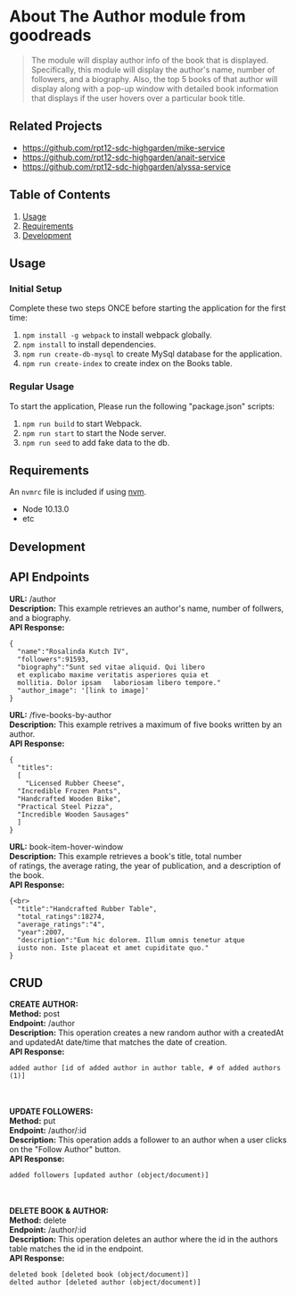 # About The Author module from goodreads

>  The module will display author info of the book that is displayed. Specifically, this module will
    display the author's name, number of followers, and a biography. Also, the top 5 books of that
    author will display along with a pop-up window with detailed book information that displays
    if the user hovers over a particular book title.

## Related Projects

  - https://github.com/rpt12-sdc-highgarden/mike-service
  - https://github.com/rpt12-sdc-highgarden/anait-service
  - https://github.com/rpt12-sdc-highgarden/alyssa-service

## Table of Contents

1. [Usage](#Usage)
1. [Requirements](#requirements)
1. [Development](#development)

## Usage

### Initial Setup
Complete these two steps ONCE before starting the application for the first time:
1.  `npm install -g webpack` to install webpack globally.
2. `npm install` to install dependencies.
3. `npm run create-db-mysql` to create MySql database for the application.
4. `npm run create-index` to create index on the Books table.

### Regular Usage
To start the application, Please run the following "package.json" scripts:<br>
1. `npm run build` to start Webpack.<br>
2. `npm run start` to start the Node server.<br>
3. `npm run seed` to add fake data to the db.<br>

## Requirements

An `nvmrc` file is included if using [nvm](https://github.com/creationix/nvm).

- Node 10.13.0
- etc

## Development

## API Endpoints

**URL:** /author<br>
**Description:** This example retrieves an author's name, number of follwers, and a biography.<br>
**API Response:**<br>
```
{
  "name":"Rosalinda Kutch IV",
  "followers":91593,
  "biography":"Sunt sed vitae aliquid. Qui libero
  et explicabo maxime veritatis asperiores quia et
  mollitia. Dolor ipsam   laboriosam libero tempore."
  "author_image": '[link to image]'
}

```

**URL:** /five-books-by-author<br>
**Description:** This example retrives a maximum of five books written by an author.<br>
**API Response:**<br>
```
{
  "titles":
  [
    "Licensed Rubber Cheese",
  "Incredible Frozen Pants",
  "Handcrafted Wooden Bike",
  "Practical Steel Pizza",
  "Incredible Wooden Sausages"
  ]
}

```

**URL:** book-item-hover-window<br>
**Description:** This example retrieves a book's title, total number<br>
of ratings, the average rating, the year of publication, and a description of the book.<br>
**API Response:**<br>
```
{<br>
  "title":"Handcrafted Rubber Table",
  "total_ratings":18274,
  "average_ratings":"4",
  "year":2007,
  "description":"Eum hic dolorem. Illum omnis tenetur atque
  iusto non. Iste placeat et amet cupiditate quo."
}

```
## CRUD
**CREATE AUTHOR:** <br>
**Method:** post <br>
**Endpoint:** /author<br>
**Description:** This operation creates a new random author with a createdAt and updatedAt date/time that matches the date of creation. <br>
**API Response:**<br>
```
added author [id of added author in author table, # of added authors (1)]
```
<br><br>
**UPDATE FOLLOWERS:** <br>
**Method:** put <br>
**Endpoint:** /author/:id <br>
**Description:** This operation adds a follower to an author when a user clicks on the "Follow Author" button. <br>
**API Response:**<br>
```
added followers [updated author (object/document)]
```
<br><br>
**DELETE BOOK & AUTHOR:** <br>
**Method:** delete <br>
**Endpoint:** /author/:id <br>
**Description:** This operation deletes an author where the id in the authors table matches the id in the endpoint. <br>
**API Response:**<br>
```
deleted book [deleted book (object/document)]
delted author [deleted author (object/document)]
```
